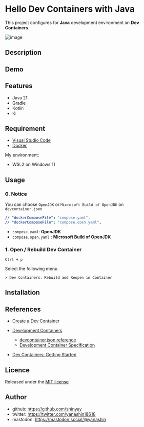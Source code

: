 # Hello Dev Containers with Java

This project configures for **Java** development environment on **Dev Containers**.

![image](https://github.com/shinyay/hello-devcontainer-with-java/assets/3072734/d3eb12e4-deb5-4c59-ab58-b2253b616f18)

## Description

## Demo

## Features

- Java 21
- Gradle
- Kotlin
- Ki

## Requirement

- [Visual Studio Code](https://code.visualstudio.com/Download)
- [Docker](https://www.docker.com/)

My environment:

- WSL2 on Windows 11

## Usage


### 0. Notice

You can choose `OpenJDK` or `Microsoft Build of OpenJDK` on `devcontainer.json`

```yaml
// "dockerComposeFile": "compose.yaml",
// "dockerComposeFile": "compose.open.yaml",
```

- `compose.yaml`: **OpenJDK**
- `compose.open.yaml` : **Microsoft Build of OpenJDK**

### 1. Open / Rebuild Dev Container

```shell
Ctrl + p
```

Select the following menu:

```text
> Dev Containers: Rebuild and Reopen in Container
```

## Installation

## References

- [Create a Dev Container](https://code.visualstudio.com/docs/devcontainers/create-dev-container)
- [Development Containers](https://containers.dev/)
  - [devcontainer.json reference](https://containers.dev/implementors/json_reference/)
  - [Development Container Specification](https://containers.dev/implementors/spec/)

- [Dev Containers: Getting Started](https://microsoft.github.io/code-with-engineering-playbook/developer-experience/devcontainers/)

## Licence

Released under the [MIT license](https://gist.githubusercontent.com/shinyay/56e54ee4c0e22db8211e05e70a63247e/raw/34c6fdd50d54aa8e23560c296424aeb61599aa71/LICENSE)

## Author

- github: <https://github.com/shinyay>
- twitter: <https://twitter.com/yanashin18618>
- mastodon: <https://mastodon.social/@yanashin>
